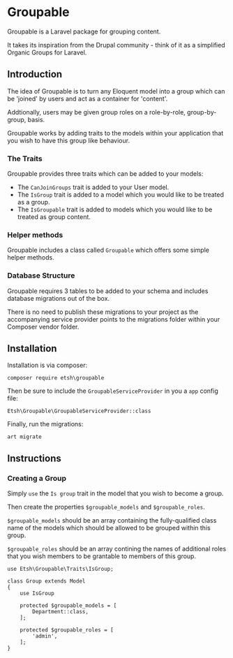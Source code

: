 # Groupable
Groupable is a Laravel package for grouping content.

It takes its inspiration from the Drupal community - think of it as a simplified Organic Groups for Laravel.

## Introduction
The idea of Groupable is to turn any Eloquent model into a group which can be 'joined' by users and act as a container for 'content'.

Addtionally, users may be given group roles on a role-by-role, group-by-group, basis.

Groupable works by adding traits to the models within your application that you wish to have this group like behaviour.

### The Traits
Groupable provides three traits which can be added to your models:

- The `CanJoinGroups` trait is added to your User model.
- The `IsGroup` trait is added to a model which you would like to be treated as a group.
- The `IsGroupable` trait is added to models which you would like to be treated as group content.

### Helper methods
Groupable includes a class called `Groupable` which offers some simple helper methods.

### Database Structure
Groupable requires 3 tables to be added to your schema and includes database migrations out of the box.

There is no need to publish these migrations to your project as the accompanying service provider points to the migrations folder within your Composer vendor folder.

## Installation
Installation is via composer:

```
composer require etsh\groupable
```

Then be sure to include the `GroupableServiceProvider` in you a `app` config file:

```
Etsh\Groupable\GroupableServiceProvider::class
```

Finally, run the migrations:

```
art migrate
```

## Instructions

### Creating a Group
Simply `use` the `Is group` trait in the model that you wish to become a group.

Then create the properties `$groupable_models` and `$groupable_roles`.

`$groupable_models` should be an array containing the fully-qualified class name of the models which should be allowed to be grouped within this group.

`$groupable_roles` should be an array contining the names of additional roles that you wish members to be grantable to members of this group.

```
use Etsh\Groupable\Traits\IsGroup;

class Group extends Model
{
    use IsGroup

    protected $groupable_models = [
        Department::class,
    ];

    protected $groupable_roles = [
        'admin',
    ];
}
```
